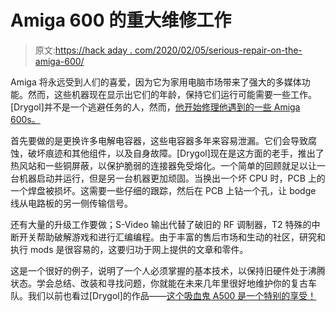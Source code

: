 # Amiga 600 的重大维修工作

> 原文:[https://hack aday . com/2020/02/05/serious-repair-on-the-amiga-600/](https://hackaday.com/2020/02/05/serious-repair-work-on-the-amiga-600/)

Amiga 将永远受到人们的喜爱，因为它为家用电脑市场带来了强大的多媒体功能。然而，这些机器现在显示出它们的年龄，保持它们运行可能需要一些工作。[Drygol]并不是一个逃避任务的人，然而，[他开始修理他遇到的一些 Amiga 600s。](https://retrohax.net/amiga-600-mods-and-repairs/)

首先要做的是更换许多电解电容器，这些电容器多年来容易泄漏。它们会导致腐蚀，破坏痕迹和其他组件，以及自身故障。[Drygol]现在是这方面的老手，推出了热风站和一些铜屏蔽，以保护脆弱的连接器免受熔化。一个简单的回顾就足以让一台机器启动并运行，但是另一台机器更加顽固。当换出一个坏 CPU 时，PCB 上的一个焊盘被损坏。这需要一些仔细的跟踪，然后在 PCB 上钻一个孔，让 bodge 线从电路板的另一侧传输信号。

还有大量的升级工作要做；S-Video 输出代替了破旧的 RF 调制器，T2 特殊的中断开关帮助破解游戏和进行汇编编程。由于丰富的售后市场和生动的社区，研究和执行 mods 是很容易的，这要归功于网上提供的文章和零件。

这是一个很好的例子，说明了一个人必须掌握的基本技术，以保持旧硬件处于沸腾状态。学会总结、改装和寻找问题，你就能在未来几年里很好地维护你的复古车队。我们以前也看过[Drygol]的作品——[这个吸血鬼 A500 是一个特别的享受！](https://hackaday.com/2019/10/11/extreme-refurbishing-amiga-edition/)